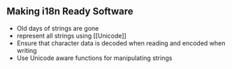 ## Making i18n Ready Software
- Old days of strings are gone
- represent all strings using [[Unicode]]
- Ensure that character data is decoded when reading and encoded when writing
- Use Unicode aware functions for manipulating strings

